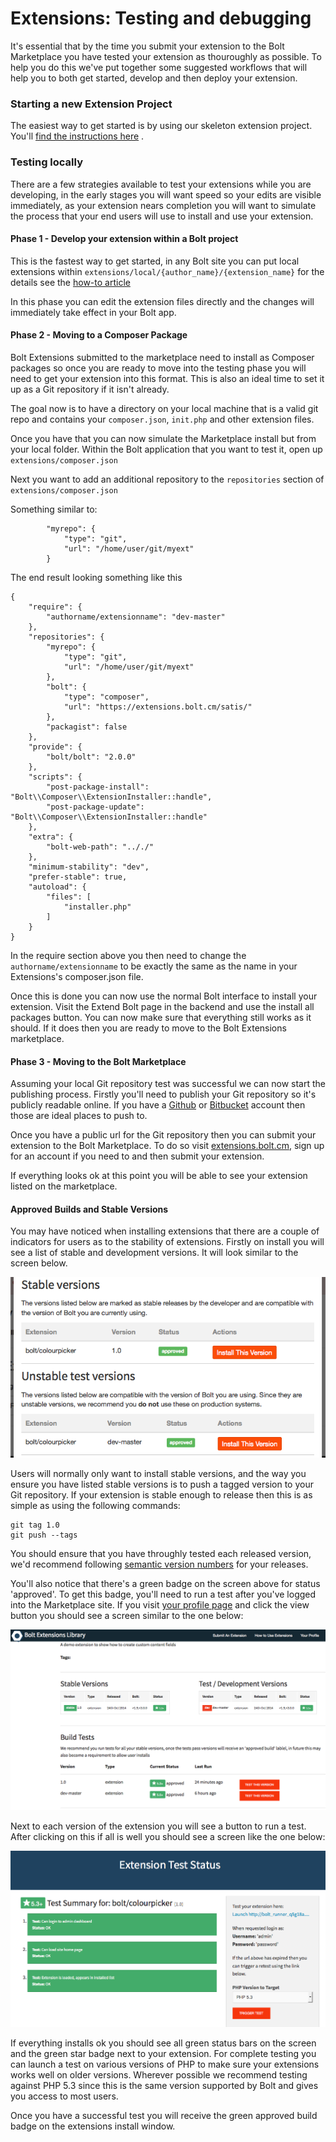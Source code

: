 Extensions: Testing and debugging
=================================

It's essential that by the time you submit your extension to the Bolt Marketplace you have tested your extension as thouroughly as possible. To help you do this we've put together some suggested workflows that will help you to both get started, develop and then deploy your extension.

### Starting a new Extension Project

The easiest way to get started is by using our skeleton extension project. You'll <a href="/extensions/config#using-starter-package">find the instructions here</a> .


### Testing locally

There are a few strategies available to test your extensions while you are developing, in the early stages you will want speed so your edits are visible immediately, as your extension nears completion you will want to simulate the process that your end users will use to install and use your extension.

#### Phase 1 - Develop your extension within a Bolt project

This is the fastest way to get started, in any Bolt site you can put local extensions within `extensions/local/{author_name}/{extension_name}` for the details see the <a href="/howto">how-to article</a>

In this phase you can edit the extension files directly and the changes will immediately take effect in your Bolt app.


#### Phase 2 - Moving to a Composer Package

Bolt Extensions submitted to the marketplace need to install as Composer packages so once you are ready to move into the testing phase you will need to get your extension into this format. This is also an ideal time to set it up as a Git repository if it isn't already.

The goal now is to have a directory on your local machine that is a valid git repo and contains your `composer.json`, `init.php` and other extension files.

Once you have that you can now simulate the Marketplace install but from your local folder. Within the Bolt application that you want to test it, open up `extensions/composer.json`

Next you want to add an additional repository to the `repositories` section of `extensions/composer.json`

Something similar to:
```
        "myrepo": {
            "type": "git",
            "url": "/home/user/git/myext"
        }
```

The end result looking something like this

```
{
    "require": {
        "authorname/extensionname": "dev-master"
    },
    "repositories": {
        "myrepo": {
            "type": "git",
            "url": "/home/user/git/myext"
        },
        "bolt": {
            "type": "composer",
            "url": "https://extensions.bolt.cm/satis/"
        },
        "packagist": false
    },
    "provide": {
        "bolt/bolt": "2.0.0"
    },
    "scripts": {
        "post-package-install": "Bolt\\Composer\\ExtensionInstaller::handle",
        "post-package-update": "Bolt\\Composer\\ExtensionInstaller::handle"
    },
    "extra": {
        "bolt-web-path": ".././"
    },
    "minimum-stability": "dev",
    "prefer-stable": true,
    "autoload": {
        "files": [
            "installer.php"
        ]
    }
}
```

In the require section above you then need to change the `authorname/extensionname` to be exactly the same as the name in your Extensions's composer.json file.

Once this is done you can now use the normal Bolt interface to install your extension. Visit the Extend Bolt page in the backend and use the install all packages button. You can now make sure that everything still works as it should. If it does then you are ready to move to the Bolt Extensions marketplace.


#### Phase 3 - Moving to the Bolt Marketplace

Assuming your local Git repository test was successful we can now start the publishing process. Firstly you'll need to publish your Git repository so it's publicly readable online. If you have a <a href="http://github.com">Github</a> or <a href="http://bitbucket.com">Bitbucket</a> account then those are ideal places to push to.

Once you have a public url for the Git repository then you can submit your extension to the Bolt Marketplace. To do so visit <a href="http://extensions.bolt.cm">extensions.bolt.cm</a>, sign up for an account if you need to and then submit your extension.

If everything looks ok at this point you will be able to see your extension listed on the marketplace.

#### Approved Builds and Stable Versions

You may have noticed when installing extensions that there are a couple of indicators for users as to the stability of extensions. Firstly on install you will see a list of stable and development versions. It will look similar to the screen below.

<img src="/files/extensions-versions-stability.png">

Users will normally only want to install stable versions, and the way you ensure you have listed stable versions is to push a tagged version to your Git repository. If your extension is stable enough to release then this is as simple as using the following commands:

```
git tag 1.0
git push --tags
```

You should ensure that you have throughly tested each released version, we'd recommend following <a href="http://semver.org/">semantic version numbers</a> for your releases.

You'll also notice that there's a green badge on the screen above for status 'approved'. To get this badge, you'll need to run a test after you've logged into the Marketplace site. If you visit <a href="http://extensions.bolt.cm/profile">your profile page</a> and click the view button you should see a screen similar to the one below:

<img src="/files/extensions-testing.png">

Next to each version of the extension you will see a button to run a test. After clicking on this if all is well you should see a screen like the one below:

<img src="/files/extensions-test-status.png">

If everything installs ok you should see all green status bars on the screen and the green star badge next to your extension. For complete testing you can launch a test on various versions of PHP to make sure your extensions works well on older versions. Wherever possible we recommend testing against PHP 5.3 since this is the same version supported by Bolt and gives you access to most users.

Once you have a successful test you will receive the green approved build badge on the extensions install window.
